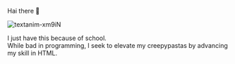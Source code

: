 Hai there 👋

![textanim-xm9iN](https://github.com/EmptyAnthology/EmptyAnthology/assets/145001247/a9943177-1ab3-44e1-aa37-cef2e803388a)

I just have this because of school. <br>
While bad in programming, I seek to elevate my creepypastas by advancing my skill in HTML.
